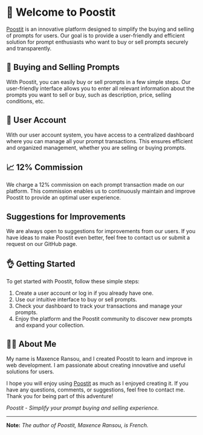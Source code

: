# 👋 Welcome to Poostit

[Poostit](https://poostit.xyz) is an innovative platform designed to simplify the buying and selling of prompts for users. Our goal is to provide a user-friendly and efficient solution for prompt enthusiasts who want to buy or sell prompts securely and transparently.

## 🎨 Buying and Selling Prompts

With Poostit, you can easily buy or sell prompts in a few simple steps. Our user-friendly interface allows you to enter all relevant information about the prompts you want to sell or buy, such as description, price, selling conditions, etc.

## 💪 User Account

With our user account system, you have access to a centralized dashboard where you can manage all your prompt transactions. This ensures efficient and organized management, whether you are selling or buying prompts.

## 📈 12% Commission

We charge a 12% commission on each prompt transaction made on our platform. This commission enables us to continuously maintain and improve Poostit to provide an optimal user experience.

## Suggestions for Improvements

We are always open to suggestions for improvements from our users. If you have ideas to make Poostit even better, feel free to contact us or submit a request on our GitHub page.

## 👌 Getting Started

To get started with Poostit, follow these simple steps:

1. Create a user account or log in if you already have one.
2. Use our intuitive interface to buy or sell prompts.
3. Check your dashboard to track your transactions and manage your prompts.
4. Enjoy the platform and the Poostit community to discover new prompts and expand your collection.

## 👨‍💻 About Me

My name is Maxence Ransou, and I created Poostit to learn and improve in web development. I am passionate about creating innovative and useful solutions for users.

I hope you will enjoy using [Poostit](https://poostit.xyz) as much as I enjoyed creating it. If you have any questions, comments, or suggestions, feel free to contact me. Thank you for being part of this adventure!

*Poostit - Simplify your prompt buying and selling experience.*

---

**Note:** *The author of Poostit, Maxence Ransou, is French.*
